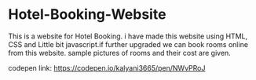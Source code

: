 # Hotel-Booking-Website
This is a website for Hotel Booking. i have made this website using HTML, CSS and Little bit javascript.if further upgraded we can book rooms online from this website. sample pictures of rooms and their cost are given.

codepen link:
https://codepen.io/kalyani3665/pen/NWvPRoJ
